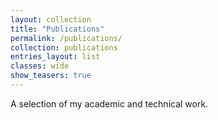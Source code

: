 ```yaml
---
layout: collection
title: "Publications"
permalink: /publications/
collection: publications
entries_layout: list
classes: wide
show_teasers: true
---
```


A selection of my academic and technical work.